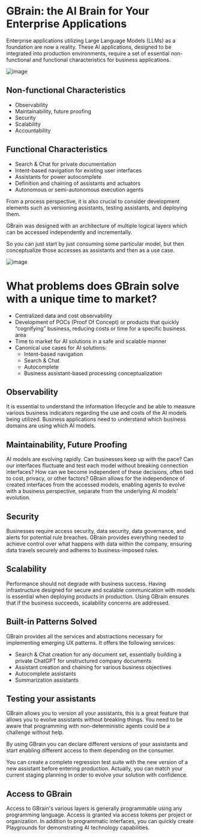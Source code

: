 # GBrain: the AI Brain for Your Enterprise Applications

Enterprise applications utilizing Large Language Models (LLMs) as a foundation are now a reality. These AI applications, designed to be integrated into production environments, require a set of essential non-functional and functional characteristics for business applications. 

![image](https://github.com/genexuslabs/GBrain/assets/33163715/bd34114d-e6cf-4354-a0ee-3eb4e4b25942)

## Non-functional Characteristics 
- Observability 
- Maintainability, future proofing 
- Security 
- Scalability
- Accountability

## Functional Characteristics 
- Search & Chat for private documentation 
- Intent-based navigation for existing user interfaces 
- Assistants for power autocomplete 
- Definition and chaining of assistants and actuators 
- Autonomous or semi-autonomous execution agents 

From a process perspective, it is also crucial to consider development elements such as versioning assistants, testing assistants, and deploying them. 

GBrain was designed with an architecture of multiple logical layers which can be accessed independently and incrementally.

So you can just start by just consuming some particular model, but then conceptualize those accesses as assistants and then as a use case.

![image](https://github.com/genexuslabs/GBrain/assets/33163715/aeff6b5a-8bec-45aa-a68a-937539a194df)

# What problems does GBrain solve with a unique time to market? 


+ Centralized data and cost observability 
+ Development of POCs (Proof Of Concept) or products that quickly “cognifying” business, reducing costs or time for a specific business area 
+ Time to market for AI solutions in a safe and scalable manner 
+ Canonical use cases for AI solutions: 
  - Intent-based navigation 
  - Search & Chat 
  - Autocomplete 
  - Business assistant-based processing conceptualization 

## Observability 

It is essential to understand the information lifecycle and be able to measure various business indicators regarding the use and costs of the AI models being utilized. 
Business applications need to understand which business domains are using which AI models. 

## Maintainability, Future Proofing 

AI models are evolving rapidly. Can businesses keep up with the pace? Can our interfaces fluctuate and test each model without breaking connection interfaces? How can we become independent of these decisions, often tied to cost, privacy, or other factors? 
GBrain allows for the independence of created interfaces from the accessed models, enabling agents to evolve with a business perspective, separate from the underlying AI models' evolution. 

## Security 

Businesses require access security, data security, data governance, and alerts for potential rule breaches. GBrain provides everything needed to achieve control over what happens with data within the company, ensuring data travels securely and adheres to business-imposed rules. 

## Scalability 

Performance should not degrade with business success. Having infrastructure designed for secure and scalable communication with models is essential when deploying products in production. Using GBrain ensures that if the business succeeds, scalability concerns are addressed. 

## Built-in Patterns Solved 

GBrain provides all the services and abstractions necessary for implementing emerging UX patterns. It offers the following services: 

- Search & Chat creation for any document set, essentially building a private ChatGPT for unstructured company documents 
- Assistant creation and chaining for various business objectives 
- Autocomplete assistants 
- Summarization assistants 

## Testing your assistants

GBrain allows you to version all your assistants, this is a great feature that allows you to evolve assistants without breaking things.
You need to be aware that programming with non-deterministic agents could be a challenge without help.

By using GBrain you can declare different versions of your assistants and start enabling different access to them depending on the consumer.

You can create a complete regression test suite with the new version of a new assistant before entering production. Actually, you can match your current staging planning in order to evolve your solution with confidence.

## Access to GBrain 

Access to GBrain's various layers is generally programmable using any programming language. Access is granted via access tokens per project or organization. 
In addition to programmatic interfaces, you can quickly create Playgrounds for demonstrating AI technology capabilities. 

